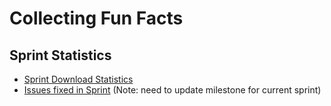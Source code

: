 # Collecting Fun Facts

## Sprint Statistics

* [Sprint Download Statistics](http://download.brackets.io/report.cfm)
* [Issues fixed in Sprint](https://github.com/adobe/brackets/issues?direction=desc&milestone=13&page=1&sort=created&state=closed) (Note: need to update milestone for current sprint)

